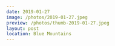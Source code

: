 ```yaml
---
date: 2019-01-27
image: /photos/2019-01-27.jpeg
preview: /photos/thumb-2019-01-27.jpeg
layout: post
location: Blue Mountains
---
```



